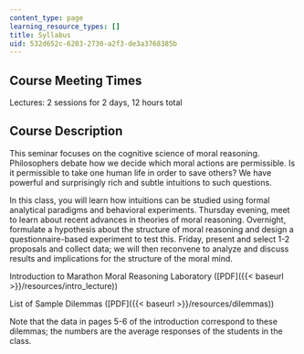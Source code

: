 ```yaml
---
content_type: page
learning_resource_types: []
title: Syllabus
uid: 532d652c-6203-2730-a2f3-de3a3768385b
---
```


Course Meeting Times
--------------------

Lectures: 2 sessions for 2 days, 12 hours total

Course Description
------------------

This seminar focuses on the cognitive science of moral reasoning. Philosophers debate how we decide which moral actions are permissible. Is it permissible to take one human life in order to save others? We have powerful and surprisingly rich and subtle intuitions to such questions.

In this class, you will learn how intuitions can be studied using formal analytical paradigms and behavioral experiments. Thursday evening, meet to learn about recent advances in theories of moral reasoning. Overnight, formulate a hypothesis about the structure of moral reasoning and design a questionnaire-based experiment to test this. Friday, present and select 1-2 proposals and collect data; we will then reconvene to analyze and discuss results and implications for the structure of the moral mind.

Introduction to Marathon Moral Reasoning Laboratory ([PDF]({{< baseurl >}}/resources/intro_lecture))

List of Sample Dilemmas ([PDF]({{< baseurl >}}/resources/dilemmas))

Note that the data in pages 5-6 of the introduction correspond to these dilemmas; the numbers are the average responses of the students in the class.